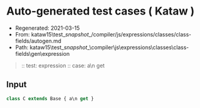 # Auto-generated test cases ( Kataw )
- Regenerated: 2021-03-15
- From: kataw15\test\__snapshot__/compiler/js/expressions/classes/class-fields/autogen.md
- Path: kataw15\test\__snapshot__\compiler\js\expressions\classes\class-fields\gen\expression
> :: test: expression
> :: case: a\n get
## Input

`````js
class C extends Base { a\n get }
`````
